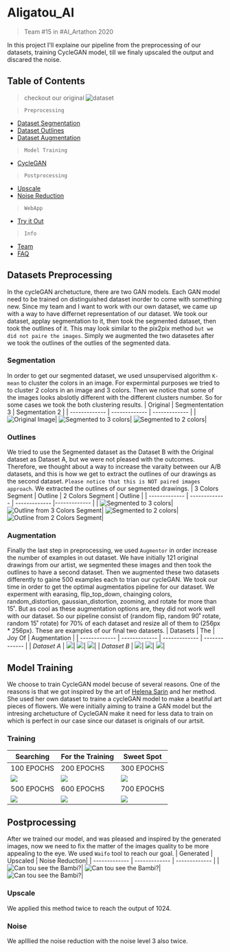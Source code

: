 # AIigatou_AI
> Team #15 in #AI_Artathon 2020

In this project I'll explaine our pipeline from the preprocessing of our datasets, training CycleGAN model, till we finaly upscaled the output and discared the noise. 

## Table of Contents
> checkout our original ![dataset](https://drive.google.com/drive/folders/1KKrFin2dVa_hObgy3ihSyd_K7xtYSWsh?usp=sharing)

>`Preprocessing`
- [Dataset Segmentation](#segmentation)
- [Dataset Outlines](#outlines)
- [Dataset Augmentation](#augmentation)

>`Model Training`
- [CycleGAN](#training)

>`Postprocessing`
- [Upscale](#upscale)
- [Noise Reduction](#noise)


>`WebApp`
- [Try it Out](#features)

>`Info`
- [Team](#team)
- [FAQ](#faq)

## Datasets Preprocessing
In the cycleGAN archetucture, there are two GAN models. Each GAN model need to be trained on distinguished dataset inorder to come with something new. Since my team and I want to work with our own dataset, we came up with a way to have differnet representation of our dataset. We took our dataset, applay segmentation to it, then took the segmented dataset, then took the outlines of it. This may look similar to the pix2pix method `but we did not paire the images`. Simply we augmented the two datasetes after we took the outlines of the outlies of the segmented data.

### Segmentation
In order to get our segmented dataset, we used unsupervised algorithm `K-mean` to cluster the colors in an image.  For expermintal purposes we tried to to cluster 2 colors in an image and 3 colors. Then we notice that some of the images looks abslotly different with the different clusters number. So for some cases we took the both clustering results.
| Original | Segmententation 3 | Segmentation 2 |
| ------------- | ------------- | ------------- |
|![](Images/segmentation/1.png "Original Image")| ![](Images/segmentation/2.png "Segmented to 3 colors")| ![](Images/segmentation/3.png "Segmented to 2 colors")|

### Outlines 
We tried to use the Segmented dataset as the Dataset B with the Original dataset as Dataset A, but we were not pleased with the outcomes. Therefore, we thought about a way to increase the varaity between our A/B datasets, and this is how we get to extract the outlines of our drawings as the second dataset. `Please notice that this is NOT paired images approach`.
We extracted the outlines of our segmented drawings.
| 3 Colors Segment | Outline | 2 Colors Segment | Outline |
| ------------- | ------------- | ------------- |------------- |
| ![](Images/outlines/1.png "Segmented to 3 colors")|  ![](Images/outlines/2.png "Outline from 3 Colors Segment")| ![](Images/outlines/3.png "Segmented to 2 colors")| ![](Images/outlines/4.png "Outline from 2 Colors Segment")|


### Augmentation 
Finally the last step in preprocessing, we used `Augmentor` in order increase the number of examples in out dataset.  We have initially 121 original drawings from our artist, we segmented these images and then took the outlines to have a second dataset. Then we augmented these two datasets differently to gaine 500 examples each to trian our cycleGAN. We took our time in order to get the optimal augmentatios pipeline for our dataset. We experment with earasing, flip_top_down, chainging colors, random_distortion, gaussian_distortion, zooming, and rotate for more than 15˚. But as cool as these augmentation options are, they did not work well with our dataset. So our pipeline consist of (random flip, random 90˚ rotate, random 15˚ rotate) for 70% of each dataset and resize all of them to (256px * 256px). These are examples of our final two datasets.
| Datasets | The | Joy Of | Augmentation |
| ------------- | ------------- | ------------- | ------------- |
| *Dataset A*     | ![](Images/augmentation/2.png)|  ![](Images/augmentation/1.png)| ![](Images/augmentation/3.png)|
| *Dataset B*     | ![](Images/augmentation/4.png)|  ![](Images/augmentation/5.png)| ![](Images/augmentation/6.png)|

## Model Training
We choose to train CycleGAN model becuse of several reasons. One of the reasons is that we got inspired by the art of [Helena Sarin](https://twitter.com/glagolista) and her method. She used her own dataset to traine a cycleGAN model to make a beatiful art pieces of flowers. We were initially aiming to traine a GAN model but the intresing archetucture of CycleGAN make it need for less data to train on which is perfect in our case since our dataset is originals of our artsit. 

### Training
| Searching | For the Training | Sweet Spot |
| ------------- | ------------- | ------------- |
| 100 EPOCHS | 200 EPOCHS | 300 EPOCHS  |
| ![](Images/training/100_EPOCHS.png) | ![](Images/training/200_EPOCHS.png) | ![](Images/training/300_EPOCHS.png)  |
| 500 EPOCHS  | 600 EPOCHS  | 700 EPOCHS  |
| ![](Images/training/500_EPOCHS.png) | ![](Images/training/600_EPOCHS.png)  | ![](Images/training/700_EPOCHS.png)  |


## Postprocessing
After we trained our model, and was pleased and inspired by the generated images, now we need to fix the matter of the images quality to be more appealing to the eye. We used `Waifo` tool to reach our goal.
| Generated | Upscaled | Noise Reduction|
| ------------- | ------------- | ------------- |
| ![](PP_1.png "Can tou see the Bambi?")|  ![](PP_2.png "Can tou see the Bambi?")| ![](PP_3.png "Can tou see the Bambi?")|
### Upscale
We applied this method twice to reach the output of 1024.
### Noise
We aplllied the noise reduction with the noise level 3 also twice.

